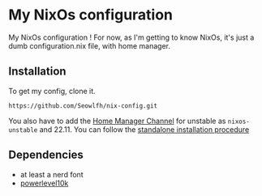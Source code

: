 # My NixOs configuration

My NixOs configuration ! For now, as I'm getting to know NixOs, it's just a dumb configuration.nix file, with home manager.

## Installation

To get my config, clone it.

```
https://github.com/Seowlfh/nix-config.git
```

You also have to add the [Home Manager Channel](https://github.com/nix-community/home-manager) for unstable as `nixos-unstable` and 22.11. You can follow the [standalone installation procedure](https://nix-community.github.io/home-manager/index.html#sec-install-standalone)

## Dependencies

- at least a nerd font
- [powerlevel10k](https://github.com/romkatv/powerlevel10k#getting-started)

